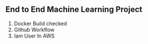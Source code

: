 ## End to End Machine Learning Project
1. Docker Build checked
2. Github Workflow
3. Iam User In AWS